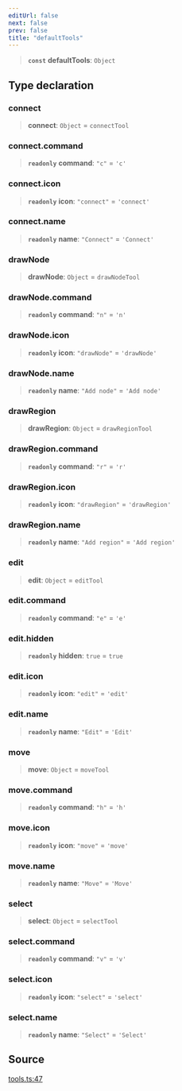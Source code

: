 ```yaml
---
editUrl: false
next: false
prev: false
title: "defaultTools"
---
```


> **`const`** **defaultTools**: `Object`

## Type declaration

### connect

> **connect**: `Object` = `connectTool`

### connect.command

> **`readonly`** **command**: `"c"` = `'c'`

### connect.icon

> **`readonly`** **icon**: `"connect"` = `'connect'`

### connect.name

> **`readonly`** **name**: `"Connect"` = `'Connect'`

### drawNode

> **drawNode**: `Object` = `drawNodeTool`

### drawNode.command

> **`readonly`** **command**: `"n"` = `'n'`

### drawNode.icon

> **`readonly`** **icon**: `"drawNode"` = `'drawNode'`

### drawNode.name

> **`readonly`** **name**: `"Add node"` = `'Add node'`

### drawRegion

> **drawRegion**: `Object` = `drawRegionTool`

### drawRegion.command

> **`readonly`** **command**: `"r"` = `'r'`

### drawRegion.icon

> **`readonly`** **icon**: `"drawRegion"` = `'drawRegion'`

### drawRegion.name

> **`readonly`** **name**: `"Add region"` = `'Add region'`

### edit

> **edit**: `Object` = `editTool`

### edit.command

> **`readonly`** **command**: `"e"` = `'e'`

### edit.hidden

> **`readonly`** **hidden**: `true` = `true`

### edit.icon

> **`readonly`** **icon**: `"edit"` = `'edit'`

### edit.name

> **`readonly`** **name**: `"Edit"` = `'Edit'`

### move

> **move**: `Object` = `moveTool`

### move.command

> **`readonly`** **command**: `"h"` = `'h'`

### move.icon

> **`readonly`** **icon**: `"move"` = `'move'`

### move.name

> **`readonly`** **name**: `"Move"` = `'Move'`

### select

> **select**: `Object` = `selectTool`

### select.command

> **`readonly`** **command**: `"v"` = `'v'`

### select.icon

> **`readonly`** **icon**: `"select"` = `'select'`

### select.name

> **`readonly`** **name**: `"Select"` = `'Select'`

## Source

[tools.ts:47](https://github.com/nodenogg-in/alpha-p2p/blob/290bb7e02213a2b959571227ba7e64b04c8ddc90/packages/infinitykit/src/tools.ts#L47)
